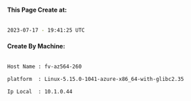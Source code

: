 
   
#### This Page Create at:

```bash

2023-07-17 - 19:41:25 UTC

```

#### Create By Machine:

```bash

Host Name : fv-az564-260

platform  : Linux-5.15.0-1041-azure-x86_64-with-glibc2.35

Ip Local  : 10.1.0.44

```

